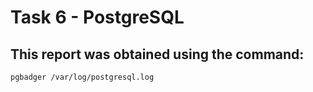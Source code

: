 # Task 6 - PostgreSQL
## This report was obtained using the command:
```sh
pgbadger /var/log/postgresql.log
```